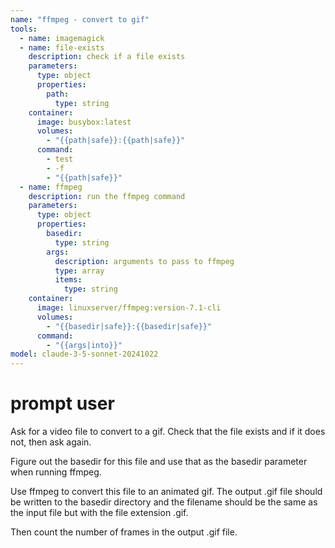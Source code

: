 ```yaml
---
name: "ffmpeg - convert to gif"
tools:
  - name: imagemagick
  - name: file-exists
    description: check if a file exists
    parameters:
      type: object
      properties:
        path:
          type: string
    container:
      image: busybox:latest
      volumes:
        - "{{path|safe}}:{{path|safe}}"
      command:
        - test
        - -f
        - "{{path|safe}}"
  - name: ffmpeg
    description: run the ffmpeg command
    parameters:
      type: object
      properties:
        basedir:
          type: string
        args:
          description: arguments to pass to ffmpeg
          type: array
          items:
            type: string
    container:
      image: linuxserver/ffmpeg:version-7.1-cli
      volumes:
        - "{{basedir|safe}}:{{basedir|safe}}"
      command:
        - "{{args|into}}"
model: claude-3-5-sonnet-20241022
---
```


# prompt user

Ask for a video file to convert to a gif. Check that the file exists and if it does not,
then ask again.

Figure out the basedir for this file and use that as the basedir parameter when running ffmpeg.

Use ffmpeg to convert this file to an animated gif. The output .gif file should be written to the basedir directory and the filename
should be the same as the input file but with the file extension .gif.

Then count the number of frames in the output .gif file.

